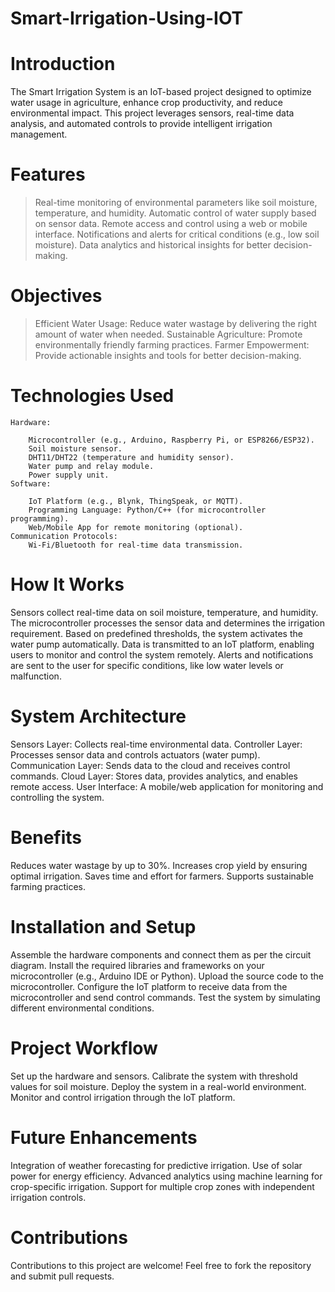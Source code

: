 # Smart-Irrigation-Using-IOT

# Introduction
The Smart Irrigation System is an IoT-based project designed to optimize water usage in agriculture, enhance crop productivity, and reduce environmental impact. This project leverages sensors, real-time data analysis, and automated controls to provide intelligent irrigation management.

# Features
> Real-time monitoring of environmental parameters like soil moisture, temperature, and humidity.
> Automatic control of water supply based on sensor data.
> Remote access and control using a web or mobile interface.
> Notifications and alerts for critical conditions (e.g., low soil moisture).
Data analytics and historical insights for better decision-making.
# Objectives
> Efficient Water Usage: Reduce water wastage by delivering the right amount of water when needed.
> Sustainable Agriculture: Promote environmentally friendly farming practices.
> Farmer Empowerment: Provide actionable insights and tools for better decision-making.
# Technologies Used
    Hardware:

        Microcontroller (e.g., Arduino, Raspberry Pi, or ESP8266/ESP32).
        Soil moisture sensor.
        DHT11/DHT22 (temperature and humidity sensor).
        Water pump and relay module.
        Power supply unit.
    Software:

        IoT Platform (e.g., Blynk, ThingSpeak, or MQTT).
        Programming Language: Python/C++ (for microcontroller programming).
        Web/Mobile App for remote monitoring (optional).
    Communication Protocols:
        Wi-Fi/Bluetooth for real-time data transmission.
# How It Works
  Sensors collect real-time data on soil moisture, temperature, and humidity.
  The microcontroller processes the sensor data and determines the irrigation requirement.
  Based on predefined thresholds, the system activates the water pump automatically.
  Data is transmitted to an IoT platform, enabling users to monitor and control the system remotely.
  Alerts and notifications are sent to the user for specific conditions, like low water levels or malfunction.
# System Architecture
  Sensors Layer: Collects real-time environmental data.
  Controller Layer: Processes sensor data and controls actuators (water pump).
  Communication Layer: Sends data to the cloud and receives control commands.
  Cloud Layer: Stores data, provides analytics, and enables remote access.
  User Interface: A mobile/web application for monitoring and controlling the system.
# Benefits
  Reduces water wastage by up to 30%.
  Increases crop yield by ensuring optimal irrigation.
  Saves time and effort for farmers.
  Supports sustainable farming practices.
# Installation and Setup
  Assemble the hardware components and connect them as per the circuit diagram.
  Install the required libraries and frameworks on your microcontroller (e.g., Arduino IDE or Python).
  Upload the source code to the microcontroller.
  Configure the IoT platform to receive data from the microcontroller and send control commands.
  Test the system by simulating different environmental conditions.
# Project Workflow
  Set up the hardware and sensors.
  Calibrate the system with threshold values for soil moisture.
  Deploy the system in a real-world environment.
  Monitor and control irrigation through the IoT platform.
# Future Enhancements
  Integration of weather forecasting for predictive irrigation.
  Use of solar power for energy efficiency.
  Advanced analytics using machine learning for crop-specific irrigation.
  Support for multiple crop zones with independent irrigation controls.
# Contributions
  Contributions to this project are welcome! Feel free to fork the repository and submit pull requests.
